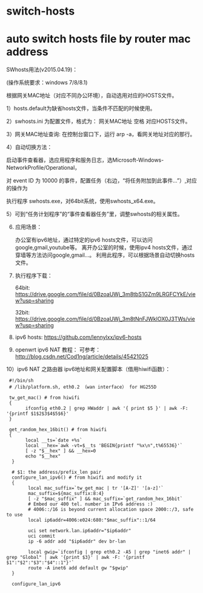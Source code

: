 # switch-hosts
# auto switch hosts file by router mac address
 
 
SWhosts用法(v2015.04.19)：

(操作系统要求：windows 7/8/8.1)

根据网关MAC地址（对应不同办公环境），自动选用对应的HOSTS文件。

1）hosts.default为缺省hosts文件，当条件不匹配的时候使用。

2）swhosts.ini 为配置文件，格式为： 网关MAC地址 空格 对应HOSTS文件。

3）网关MAC地址查询: 在控制台窗口下，运行 arp -a，看网关地址对应的那行。

4）自动切换方法：

   启动事件查看器，选应用程序和服务日志，选Microsoft-Windows-NetworkProfile/Operational，
   
   对 event ID 为 10000 的事件，配置任务（右边，“将任务附加到此事件...”）,对应的操作为
   
   执行程序 swhosts.exe，对64bit系统，使用swhosts_x64.exe。
   

5）可到“任务计划程序”的“事件查看器任务”里，调整swhosts的相关属性。

6) 应用场景：

    办公室有ipv6地址，通过特定的ipv6 hosts文件，可以访问google,gmail,youtube等。
    离开办公室的时候，使用ipv4 hosts文件，通过穿墙等方法访问google,gmail...。
    利用此程序，可以根据场景自动切换hosts文件。
    
7) 执行程序下载：
     
     64bit: https://drive.google.com/file/d/0BzoaUWj_3m8tbS1GZm9LRGFCYkE/view?usp=sharing
     
     32bit: https://drive.google.com/file/d/0BzoaUWj_3m8tNnFJWklOX0J3TWs/view?usp=sharing
     
8) ipv6 hosts:
     https://github.com/lennylxx/ipv6-hosts
     
9) openwrt ipv6 NAT 教程：
     可参考：http://blog.csdn.net/Cod1ng/article/details/45421025
     
10）ipv6 NAT 之路由器 ipv6地址和网关配置脚本（借用hiwifi函数）：
     
     #!/bin/sh
     # /lib/platform.sh, eth0.2 （wan interface） for HG255D
     
     tw_get_mac() # from hiwifi
     {
           ifconfig eth0.2 | grep HWaddr | awk '{ print $5 }' | awk -F: '{printf $1$2$3$4$5$6}'
     }

     get_random_hex_16bit() # from hiwifi
     {
	       local __ts=`date +%s`
	       local __hex=`awk -vt=$__ts 'BEGIN{printf "%x\n",t%65536}'`
	       [ -z "$__hex" ] && __hex=0
	       echo "$__hex"
      }

      # $1: the address/prefix_len pair
      configure_lan_ipv6() # from hiwifi and modify it
      {
	        local mac_suffix=`tw_get_mac | tr '[A-Z]' '[a-z]'`
	        mac_suffix=${mac_suffix:8:4}
	        [ -z "$mac_suffix" ] && mac_suffix=`get_random_hex_16bit`
	        # Embed our 400 tel. number in IPv6 address :)
	        # 4006::/16 is beyond current allocation space 2000::/3, safe to use
	        local ip6addr=4006:e024:680:"$mac_suffix"::1/64

        	uci set network.lan.ip6addr="$ip6addr"
	        uci commit
	        ip -6 addr add "$ip6addr" dev br-lan
	
	        local gwip=`ifconfig | grep eth0.2 -A5 | grep "inet6 addr" | grep "Global" | awk '{print $3}' | awk -F: '{printf $1":"$2":"$3":"$4"::1"}'`
            route -A inet6 add default gw "$gwip"
      }

      configure_lan_ipv6
